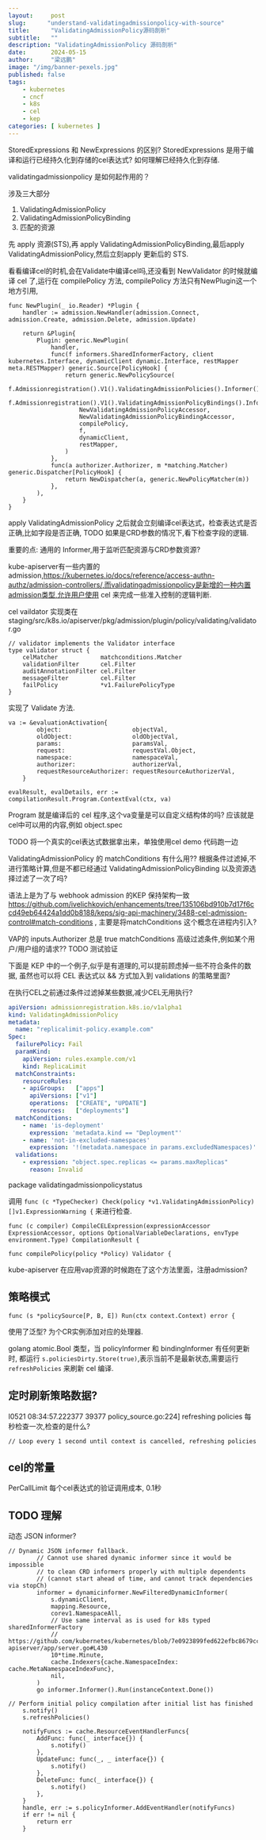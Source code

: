 ```yaml
---
layout:     post 
slug:      "understand-validatingadmissionpolicy-with-source"
title:      "ValidatingAdmissionPolicy源码剖析"
subtitle:   ""
description: "ValidatingAdmissionPolicy 源码剖析"
date:       2024-05-15
author:     "梁远鹏"
image: "/img/banner-pexels.jpg"
published: false
tags:
    - kubernetes 
    - cncf
    - k8s
    - cel
    - kep
categories: [ kubernetes ]
---
```


StoredExpressions 和 NewExpressions 的区别?
StoredExpressions 是用于编译和运行已经持久化到存储的cel表达式? 如何理解已经持久化到存储.

validatingadmissionpolicy  是如何起作用的？

涉及三大部分

1. ValidatingAdmissionPolicy
2. ValidatingAdmissionPolicyBinding
3. 匹配的资源

先 apply 资源(STS),再 apply ValidatingAdmissionPolicyBinding,最后apply ValidatingAdmissionPolicy,然后立刻apply 更新后的 STS.

看看编译cel的时机,会在Validate中编译cel吗,还没看到
NewValidator 的时候就编译 cel 了,运行在 compilePolicy 方法, compilePolicy 方法只有NewPlugin这一个地方引用,

```golang
func NewPlugin(_ io.Reader) *Plugin {
	handler := admission.NewHandler(admission.Connect, admission.Create, admission.Delete, admission.Update)

	return &Plugin{
		Plugin: generic.NewPlugin(
			handler,
			func(f informers.SharedInformerFactory, client kubernetes.Interface, dynamicClient dynamic.Interface, restMapper meta.RESTMapper) generic.Source[PolicyHook] {
				return generic.NewPolicySource(
					f.Admissionregistration().V1().ValidatingAdmissionPolicies().Informer(),
					f.Admissionregistration().V1().ValidatingAdmissionPolicyBindings().Informer(),
					NewValidatingAdmissionPolicyAccessor,
					NewValidatingAdmissionPolicyBindingAccessor,
					compilePolicy,
					f,
					dynamicClient,
					restMapper,
				)
			},
			func(a authorizer.Authorizer, m *matching.Matcher) generic.Dispatcher[PolicyHook] {
				return NewDispatcher(a, generic.NewPolicyMatcher(m))
			},
		),
	}
}
```

apply ValidatingAdmissionPolicy 之后就会立刻编译cel表达式，检查表达式是否正确,比如字段是否正确, TODO 如果是CRD参数的情况下,看下检查字段的逻辑.

重要的点: 通用的 Informer,用于监听匹配资源与CRD参数资源? 



kube-apiserver有一些内置的admission,https://kubernetes.io/docs/reference/access-authn-authz/admission-controllers/,而validatingadmissionpolicy是新增的一种内置admission类型,允许用户使用 cel 来完成一些准入控制的逻辑判断.

cel vaildator 实现类在 
staging/src/k8s.io/apiserver/pkg/admission/plugin/policy/validating/validator.go
```golang
// validator implements the Validator interface
type validator struct {
	celMatcher            matchconditions.Matcher
	validationFilter      cel.Filter
	auditAnnotationFilter cel.Filter
	messageFilter         cel.Filter
	failPolicy            *v1.FailurePolicyType
}
```

实现了 Validate 方法.


```golang
va := &evaluationActivation{
		object:                    objectVal,
		oldObject:                 oldObjectVal,
		params:                    paramsVal,
		request:                   requestVal.Object,
		namespace:                 namespaceVal,
		authorizer:                authorizerVal,
		requestResourceAuthorizer: requestResourceAuthorizerVal,
	}

evalResult, evalDetails, err := compilationResult.Program.ContextEval(ctx, va)
```

Program 就是编译后的 cel 程序,这个va变量是可以自定义结构体的吗? 应该就是cel中可以用的内容,例如 object.spec


TODO 将一个真实的cel表达式数据拿出来，单独使用cel demo 代码跑一边

ValidatingAdmissionPolicy 的 matchConditions 有什么用?? 根据条件过滤掉,不进行策略计算,但是不都已经通过 ValidatingAdmissionPolicyBinding 以及资源选择过滤了一次了吗?

语法上是为了与 webhook admission 的KEP 保持架构一致 https://github.com/ivelichkovich/enhancements/tree/135106bd910b7d17f6ccd49eb64424a1dd0b8188/keps/sig-api-machinery/3488-cel-admission-control#match-conditions , 主要是将matchConditions 这个概念在进程内引入?

VAP的 inputs.Authorizer 总是 true
matchConditions 高级过滤条件,例如某个用户/用户组的请求?? TODO 测试验证

下面是 KEP 中的一个例子,似乎是有道理的,可以提前顾虑掉一些不符合条件的数据, 虽然也可以将 CEL 表达式以 && 方式加入到 validations 的策略里面?

在执行CEL之前通过条件过滤掉某些数据,减少CEL无用执行?

```yaml
apiVersion: admissionregistration.k8s.io/v1alpha1
kind: ValidatingAdmissionPolicy
metadata:
  name: "replicalimit-policy.example.com"
Spec:
  failurePolicy: Fail
  paramKind:
    apiVersion: rules.example.com/v1
    kind: ReplicaLimit
  matchConstraints:
    resourceRules:
    - apiGroups:   ["apps"]
      apiVersions: ["v1"]
      operations:  ["CREATE", "UPDATE"]
      resources:   ["deployments"]
  matchConditions:
    - name: 'is-deployment'
      expression: 'metadata.kind == "Deployment"'
    - name: 'not-in-excluded-namespaces'
      expression: '!(metadata.namespace in params.excludedNamespaces)'
  validations:
    - expression: "object.spec.replicas <= params.maxReplicas"
      reason: Invalid
```

> 
package validatingadmissionpolicystatus

调用 `func (c *TypeChecker) Check(policy *v1.ValidatingAdmissionPolicy) []v1.ExpressionWarning {` 来进行检查.

```golang
func (c compiler) CompileCELExpression(expressionAccessor ExpressionAccessor, options OptionalVariableDeclarations, envType environment.Type) CompilationResult {
```


```golang
func compilePolicy(policy *Policy) Validator {
```

kube-apiserver 在应用vap资源的时候跑在了这个方法里面，注册admission?

## 策略模式

```golang
func (s *policySource[P, B, E]) Run(ctx context.Context) error {
```

使用了泛型? 为个CR实例添加对应的处理器.


golang  atomic.Bool 类型，当 policyInformer 和 bindingInformer 有任何更新时, 都运行 `s.policiesDirty.Store(true)`,表示当前不是最新状态,需要运行 `refreshPolicies` 来刷新 cel 编译. 

## 定时刷新策略数据?

I0521 08:34:57.222377   39377 policy_source.go:224] refreshing policies
每秒检查一次,检查的是什么?
```golang
// Loop every 1 second until context is cancelled, refreshing policies
```

## cel的常量

PerCallLimit 每个cel表达式的验证调用成本, 0.1秒


## TODO 理解

动态 JSON informer?

```golang
// Dynamic JSON informer fallback.
		// Cannot use shared dynamic informer since it would be impossible
		// to clean CRD informers properly with multiple dependents
		// (cannot start ahead of time, and cannot track dependencies via stopCh)
		informer = dynamicinformer.NewFilteredDynamicInformer(
			s.dynamicClient,
			mapping.Resource,
			corev1.NamespaceAll,
			// Use same interval as is used for k8s typed sharedInformerFactory
			// https://github.com/kubernetes/kubernetes/blob/7e0923899fed622efbc8679cca6b000d43633e38/cmd/kube-apiserver/app/server.go#L430
			10*time.Minute,
			cache.Indexers{cache.NamespaceIndex: cache.MetaNamespaceIndexFunc},
			nil,
		)
		go informer.Informer().Run(instanceContext.Done())
```


```golang
// Perform initial policy compilation after initial list has finished
	s.notify()
	s.refreshPolicies()

	notifyFuncs := cache.ResourceEventHandlerFuncs{
		AddFunc: func(_ interface{}) {
			s.notify()
		},
		UpdateFunc: func(_, _ interface{}) {
			s.notify()
		},
		DeleteFunc: func(_ interface{}) {
			s.notify()
		},
	}
	handle, err := s.policyInformer.AddEventHandler(notifyFuncs)
	if err != nil {
		return err
	}
```